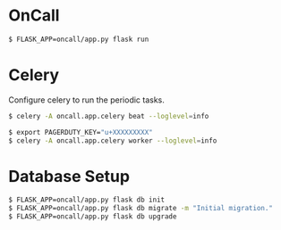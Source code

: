 
# OnCall

```bash
$ FLASK_APP=oncall/app.py flask run
```

# Celery

Configure celery to run the periodic tasks.

```bash
$ celery -A oncall.app.celery beat --loglevel=info
```

```bash
$ export PAGERDUTY_KEY="u+XXXXXXXXX"
$ celery -A oncall.app.celery worker --loglevel=info
```

# Database Setup

```bash
$ FLASK_APP=oncall/app.py flask db init
$ FLASK_APP=oncall/app.py flask db migrate -m "Initial migration."
$ FLASK_APP=oncall/app.py flask db upgrade
```